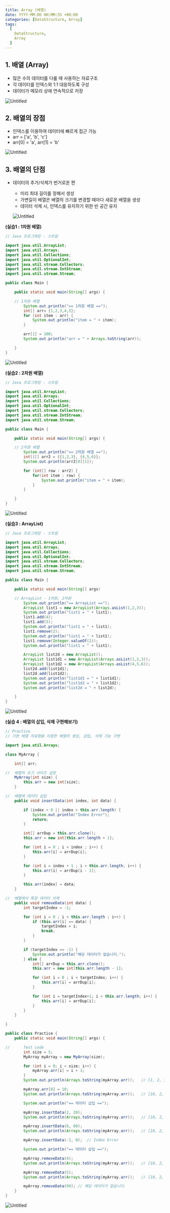 ```yaml
---
title: Array (배열)
date: YYYY-MM-DD HH:MM:SS +00:00
categories: [DataStructure, Array]
tags:
  [
    DataStructure,
    Array
  ]
---
```


## 1. 배열 (Array)

- 많은 수의 데이터를 다룰 때 사용하는 자료구조
- 각 데이터를 인덱스와 1:1 대응하도록 구성
- 데이터가 메모리 상에 연속적으로 저장

![Untitled](https://prod-files-secure.s3.us-west-2.amazonaws.com/97f8f071-477d-4db3-a9c0-4dad109b848c/5a0976e2-23c1-4d50-b4ca-a3a12a9d5074/Untitled.png)

## 2. 배열의 장점

- 인덱스를 이용하여 데이터에 빠르게 접근 가능
- arr = ['a', 'b', 'c']
- arr[0] = 'a', arr[1] = 'b'

![Untitled](https://prod-files-secure.s3.us-west-2.amazonaws.com/97f8f071-477d-4db3-a9c0-4dad109b848c/502f2095-4828-4697-baef-5c24f0d8f9fb/Untitled.png)

## 3. 배열의 단점

- 데이터의 추가/삭제가 번거로운 편
    - 미리 최대 길이를 정해서 생성
    - 가변길이 배열은 배열의 크기를 변경할 때마다 새로운 배열을 생성
    - 데이터 삭제 시, 인덱스를 유지하기 위한 빈 공간 유지
    
    ![Untitled](https://prod-files-secure.s3.us-west-2.amazonaws.com/97f8f071-477d-4db3-a9c0-4dad109b848c/4c86dba0-6b07-4233-9345-83012742b432/Untitled.png)
    

**(실습1 : 1차원 배열)**

```java
// Java 프로그래밍 - 스트림

import java.util.ArrayList;
import java.util.Arrays;
import java.util.Collections;
import java.util.OptionalInt;
import java.util.stream.Collectors;
import java.util.stream.IntStream;
import java.util.stream.Stream;

public class Main {

    public static void main(String[] args) {

    // 1차원 배열
        System.out.println("== 1차원 배열 ==");
        int[] arr= {1,2,3,4,5};
        for (int item : arr) {
            System.out.println("item = " + item);
        }

        arr[1] = 100;
        System.out.println("arr = " + Arrays.toString(arr));

    }
}
```

![Untitled](https://prod-files-secure.s3.us-west-2.amazonaws.com/97f8f071-477d-4db3-a9c0-4dad109b848c/e3d564ff-8ade-4200-a1df-b3ccc92220f5/Untitled.png)

**(실습2 : 2차원 배열)**

```java
// Java 프로그래밍 - 스트림

import java.util.ArrayList;
import java.util.Arrays;
import java.util.Collections;
import java.util.OptionalInt;
import java.util.stream.Collectors;
import java.util.stream.IntStream;
import java.util.stream.Stream;

public class Main {

    public static void main(String[] args) { 

    // 2차원 배열
        System.out.println("== 2차원 배열 ==");
        int[][] arr2 = {{1,2,3}, {4,5,6}};
        System.out.println(arr2[0][1]);

        for (int[] row : arr2) {
            for(int item : row) {
                System.out.println("item = " + item);
            }
        }

    }
}
```

![Untitled](https://prod-files-secure.s3.us-west-2.amazonaws.com/97f8f071-477d-4db3-a9c0-4dad109b848c/223bb737-3824-44cc-981a-79a5577f73dd/Untitled.png)

**(실습3 : ArrayList)**

```java
// Java 프로그래밍 - 스트림

import java.util.ArrayList;
import java.util.Arrays;
import java.util.Collections;
import java.util.OptionalInt;
import java.util.stream.Collectors;
import java.util.stream.IntStream;
import java.util.stream.Stream;

public class Main {

    public static void main(String[] args) 

    // ArrayList - 1차원, 2차원
        System.out.println("== ArrayList ==");
        ArrayList list1 = new ArrayList(Arrays.asList(1,2,3));
        System.out.println("list1 = " + list1);
        list1.add(4);
        list1.add(5);
        System.out.println("list1 = " + list1);
        list1.remove(2);
        System.out.println("list1 = " + list1);
        list1.remove(Integer.valueOf(2));
        System.out.println("list1 = " + list1);

        ArrayList list2d = new ArrayList();
        ArrayList list1d1 = new ArrayList(Arrays.asList(1,2,3));
        ArrayList list1d2 = new ArrayList(Arrays.asList(4,5,6));
        list2d.add(list1d1);
        list2d.add(list1d2);
        System.out.println("list1d1 = " + list1d1);
        System.out.println("list1d2 = " + list1d2);
        System.out.println("list2d = " + list2d);

    }
}
```

![Untitled](https://prod-files-secure.s3.us-west-2.amazonaws.com/97f8f071-477d-4db3-a9c0-4dad109b848c/af9f3430-7707-488c-816a-7f29494e18c8/Untitled.png)

**(실습 4 : 배열의 삽입, 삭제 구현해보기)**

```java
// Practice
// 기본 배열 자료형을 이용한 배열의 생성, 삽입, 삭제 기능 구현

import java.util.Arrays;

class MyArray {

    int[] arr;

//  배열의 초기 사이즈 설정
    MyArray(int size) {
        this.arr = new int[size];
    }

//  배열에 데이터 삽입
    public void insertData(int index, int data) {

        if (index < 0 || index > this.arr.length) {
            System.out.println("Index Error");
            return;
        }

        int[] arrDup = this.arr.clone();
        this.arr = new int[this.arr.length + 1];

        for (int i = 0 ; i < index ; i++) {
            this.arr[i] = arrDup[i];
        }

        for (int i = index + 1 ; i < this.arr.length; i++) {
            this.arr[i] = arrDup[i - 1];
        }

        this.arr[index] = data;
    }

//  배열에서 특정 데이터 삭제
    public void removeData(int data) {
        int targetIndex = -1;

        for (int i = 0 ; i < this.arr.length ; i++) {
            if (this.arr[i] == data) {
                targetIndex = i;
                break;
            }
        }

        if (targetIndex == -1) {
            System.out.println("해당 데이터가 없습니다.");
        } else {
            int[] arrDup = this.arr.clone();
            this.arr = new int[this.arr.length - 1];

            for (int i = 0 ; i < targetIndex; i++) {
                this.arr[i] = arrDup[i];
            }

            for (int i = targetIndex+1; i < this.arr.length; i++) {
                this.arr[i] = arrDup[i];
            }
        }
    }

}

public class Practice {
    public static void main(String[] args) {

//      Test code
        int size = 5;
        MyArray myArray = new MyArray(size);

        for (int i = 0; i < size; i++) {
            myArray.arr[i] = i + 1;
        }
        System.out.println(Arrays.toString(myArray.arr));   // [1, 2, 3, 4, 5]

        myArray.arr[0] = 10;
        System.out.println(Arrays.toString(myArray.arr));   // [10, 2, 3, 4, 5]

        System.out.println("== 데이터 삽입 ==");

        myArray.insertData(2, 20);
        System.out.println(Arrays.toString(myArray.arr));   // [10, 2, 20, 3, 4, 5]

        myArray.insertData(6, 60);
        System.out.println(Arrays.toString(myArray.arr));   // [10, 2, 20, 3, 4, 5, 60]

        myArray.insertData(-1, 0);  // Index Error

        System.out.println("== 데이터 삽입 ==");

        myArray.removeData(4);
        System.out.println(Arrays.toString(myArray.arr));   // [10, 2, 20, 3, 5, 60]

        myArray.removeData(5);
        System.out.println(Arrays.toString(myArray.arr));   // [10, 2, 20, 3, 60]

        myArray.removeData(99); // 해당 데이터가 없습니다.
    }
}
```

![Untitled](https://prod-files-secure.s3.us-west-2.amazonaws.com/97f8f071-477d-4db3-a9c0-4dad109b848c/4e18c9aa-1cd5-40fb-93ad-38243bca6125/Untitled.png)